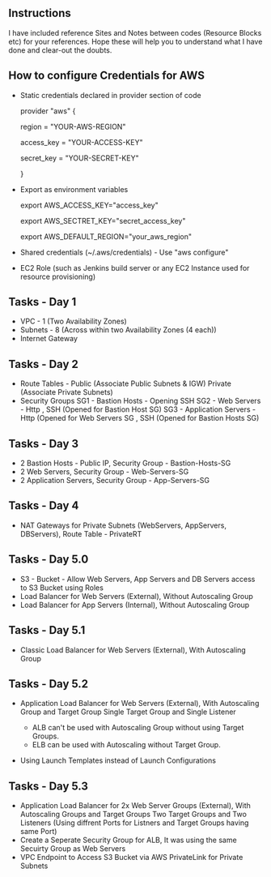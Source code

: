 

## Instructions
I have included reference Sites and Notes between codes (Resource Blocks etc) for your references. Hope these will help you to understand what I have done 
and clear-out the doubts. 

## How to configure Credentials for AWS
  * Static credentials declared in provider section of code

      provider "aws" { 

      region     = "YOUR-AWS-REGION"

      access_key = "YOUR-ACCESS-KEY"

      secret_key = "YOUR-SECRET-KEY"

      }

  * Export as environment variables

      export AWS_ACCESS_KEY="access_key"

      export AWS_SECTRET_KEY="secret_access_key"

      export AWS_DEFAULT_REGION="your_aws_region"

  * Shared credentials (~/.aws/credentials) - Use "aws configure"

  * EC2 Role (such as Jenkins build server or any EC2 Instance used for resource provisioning)

## Tasks - Day 1
* VPC - 1 (Two Availability Zones)
* Subnets - 8 (Across within two Availability Zones (4 each))
* Internet Gateway

## Tasks - Day 2
* Route Tables - Public (Associate Public Subnets & IGW)
                 Private (Associate Private Subnets)
* Security Groups
  SG1 - Bastion Hosts - Opening SSH
  SG2 - Web Servers - Http , SSH (Opened for Bastion Host SG)
  SG3 - Application Servers - Http (Opened for Web Servers SG , SSH (Opened for Bastion Hosts SG)

## Tasks - Day 3
* 2 Bastion Hosts - Public IP, Security Group - Bastion-Hosts-SG
* 2 Web Servers, Security Group - Web-Servers-SG
* 2 Application Servers, Security Group - App-Servers-SG

## Tasks - Day 4
* NAT Gateways for Private Subnets (WebServers, AppServers, DBServers), Route Table - PrivateRT

## Tasks - Day 5.0
* S3 - Bucket - Allow Web Servers, App Servers and DB Servers access to S3 Bucket using Roles
* Load Balancer for Web Servers (External), Without Autoscaling Group
* Load Balancer for App Servers (Internal), Without Autoscaling Group

## Tasks - Day 5.1
* Classic Load Balancer for Web Servers (External), With Autoscaling Group

## Tasks - Day 5.2
* Application Load Balancer for Web Servers (External), With Autoscaling Group and Target Group
  Single Target Group and Single Listener
  
  - ALB can't be used with Autoscaling Group without using Target Groups.
  - ELB can be used with Autoscaling without Target Group.
 
* Using Launch Templates instead of Launch Configurations

## Tasks - Day 5.3
* Application Load Balancer for 2x Web Server Groups (External), With Autoscaling Groups and Target Groups
  Two Target Groups and Two Listeners (Using diffrent Ports for Listners and Target Groups having same Port)
* Create a Seperate Security Group for ALB, It was using the same Secuirty Group as Web Servers
* VPC Endpoint to Access S3 Bucket via AWS PrivateLink for Private Subnets